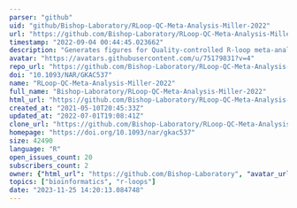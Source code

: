 ```yaml
---
parser: "github"
uid: "github/Bishop-Laboratory/RLoop-QC-Meta-Analysis-Miller-2022"
url: "https://github.com/Bishop-Laboratory/RLoop-QC-Meta-Analysis-Miller-2022"
timestamp: "2022-09-04 00:44:45.023662"
description: "Generates figures for Quality-controlled R-loop meta-analysis reveals the characteristics of R-loop consensus regions"
avatar: "https://avatars.githubusercontent.com/u/75179831?v=4"
repo_url: "https://github.com/Bishop-Laboratory/RLoop-QC-Meta-Analysis-Miller-2022"
doi: "10.1093/NAR/GKAC537"
name: "RLoop-QC-Meta-Analysis-Miller-2022"
full_name: "Bishop-Laboratory/RLoop-QC-Meta-Analysis-Miller-2022"
html_url: "https://github.com/Bishop-Laboratory/RLoop-QC-Meta-Analysis-Miller-2022"
created_at: "2021-05-10T20:45:33Z"
updated_at: "2022-07-01T19:08:41Z"
clone_url: "https://github.com/Bishop-Laboratory/RLoop-QC-Meta-Analysis-Miller-2022.git"
homepage: "https://doi.org/10.1093/nar/gkac537"
size: 42490
language: "R"
open_issues_count: 20
subscribers_count: 2
owner: {"html_url": "https://github.com/Bishop-Laboratory", "avatar_url": "https://avatars.githubusercontent.com/u/75179831?v=4", "login": "Bishop-Laboratory", "type": "Organization"}
topics: ["bioinformatics", "r-loops"]
date: "2023-11-25 14:20:13.084748"
---
```


